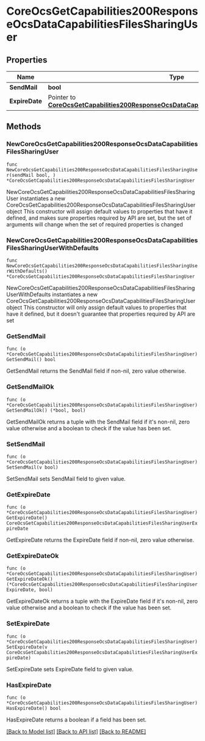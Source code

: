 # CoreOcsGetCapabilities200ResponseOcsDataCapabilitiesFilesSharingUser

## Properties

Name | Type | Description | Notes
------------ | ------------- | ------------- | -------------
**SendMail** | **bool** |  | 
**ExpireDate** | Pointer to [**CoreOcsGetCapabilities200ResponseOcsDataCapabilitiesFilesSharingUserExpireDate**](CoreOcsGetCapabilities200ResponseOcsDataCapabilitiesFilesSharingUserExpireDate.md) |  | [optional] 

## Methods

### NewCoreOcsGetCapabilities200ResponseOcsDataCapabilitiesFilesSharingUser

`func NewCoreOcsGetCapabilities200ResponseOcsDataCapabilitiesFilesSharingUser(sendMail bool, ) *CoreOcsGetCapabilities200ResponseOcsDataCapabilitiesFilesSharingUser`

NewCoreOcsGetCapabilities200ResponseOcsDataCapabilitiesFilesSharingUser instantiates a new CoreOcsGetCapabilities200ResponseOcsDataCapabilitiesFilesSharingUser object
This constructor will assign default values to properties that have it defined,
and makes sure properties required by API are set, but the set of arguments
will change when the set of required properties is changed

### NewCoreOcsGetCapabilities200ResponseOcsDataCapabilitiesFilesSharingUserWithDefaults

`func NewCoreOcsGetCapabilities200ResponseOcsDataCapabilitiesFilesSharingUserWithDefaults() *CoreOcsGetCapabilities200ResponseOcsDataCapabilitiesFilesSharingUser`

NewCoreOcsGetCapabilities200ResponseOcsDataCapabilitiesFilesSharingUserWithDefaults instantiates a new CoreOcsGetCapabilities200ResponseOcsDataCapabilitiesFilesSharingUser object
This constructor will only assign default values to properties that have it defined,
but it doesn't guarantee that properties required by API are set

### GetSendMail

`func (o *CoreOcsGetCapabilities200ResponseOcsDataCapabilitiesFilesSharingUser) GetSendMail() bool`

GetSendMail returns the SendMail field if non-nil, zero value otherwise.

### GetSendMailOk

`func (o *CoreOcsGetCapabilities200ResponseOcsDataCapabilitiesFilesSharingUser) GetSendMailOk() (*bool, bool)`

GetSendMailOk returns a tuple with the SendMail field if it's non-nil, zero value otherwise
and a boolean to check if the value has been set.

### SetSendMail

`func (o *CoreOcsGetCapabilities200ResponseOcsDataCapabilitiesFilesSharingUser) SetSendMail(v bool)`

SetSendMail sets SendMail field to given value.


### GetExpireDate

`func (o *CoreOcsGetCapabilities200ResponseOcsDataCapabilitiesFilesSharingUser) GetExpireDate() CoreOcsGetCapabilities200ResponseOcsDataCapabilitiesFilesSharingUserExpireDate`

GetExpireDate returns the ExpireDate field if non-nil, zero value otherwise.

### GetExpireDateOk

`func (o *CoreOcsGetCapabilities200ResponseOcsDataCapabilitiesFilesSharingUser) GetExpireDateOk() (*CoreOcsGetCapabilities200ResponseOcsDataCapabilitiesFilesSharingUserExpireDate, bool)`

GetExpireDateOk returns a tuple with the ExpireDate field if it's non-nil, zero value otherwise
and a boolean to check if the value has been set.

### SetExpireDate

`func (o *CoreOcsGetCapabilities200ResponseOcsDataCapabilitiesFilesSharingUser) SetExpireDate(v CoreOcsGetCapabilities200ResponseOcsDataCapabilitiesFilesSharingUserExpireDate)`

SetExpireDate sets ExpireDate field to given value.

### HasExpireDate

`func (o *CoreOcsGetCapabilities200ResponseOcsDataCapabilitiesFilesSharingUser) HasExpireDate() bool`

HasExpireDate returns a boolean if a field has been set.


[[Back to Model list]](../README.md#documentation-for-models) [[Back to API list]](../README.md#documentation-for-api-endpoints) [[Back to README]](../README.md)


